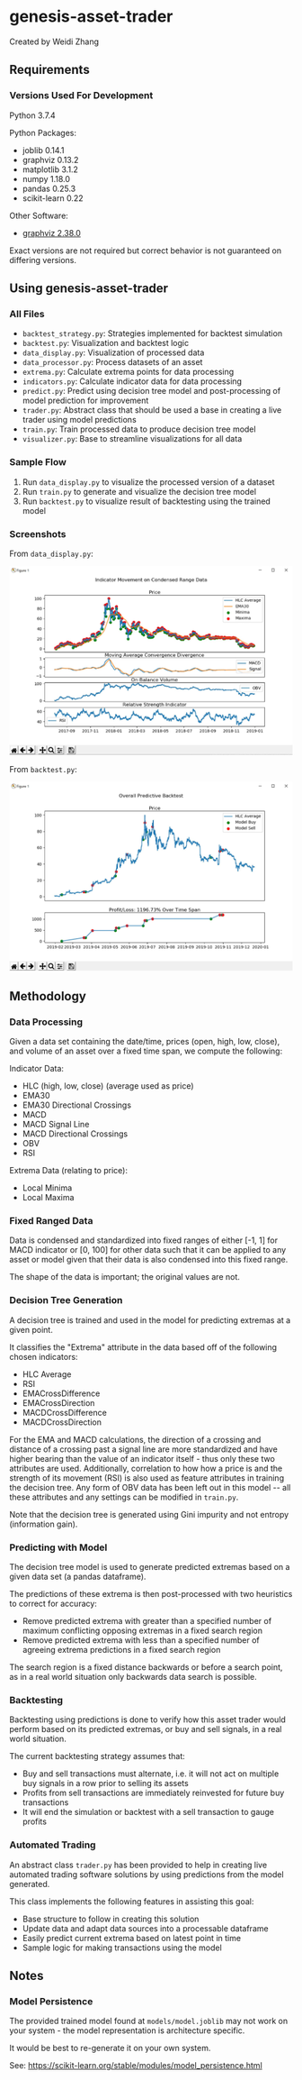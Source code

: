 # genesis-asset-trader

Created by Weidi Zhang

## Requirements

### Versions Used For Development
Python 3.7.4

Python Packages:
- joblib 0.14.1
- graphviz 0.13.2
- matplotlib 3.1.2
- numpy 1.18.0
- pandas 0.25.3
- scikit-learn 0.22

Other Software:
- [graphviz 2.38.0](https://www.graphviz.org/download/)

Exact versions are not required but correct behavior is not guaranteed on differing versions.

## Using genesis-asset-trader

### All Files
- ```backtest_strategy.py```: Strategies implemented for backtest simulation
- ```backtest.py```: Visualization and backtest logic
- ```data_display.py```: Visualization of processed data
- ```data_processor.py```: Process datasets of an asset
- ```extrema.py```: Calculate extrema points for data processing
- ```indicators.py```: Calculate indicator data for data processing
- ```predict.py```: Predict using decision tree model and post-processing of model prediction for improvement
- ```trader.py```: Abstract class that should be used a base in creating a live trader using model predictions
- ```train.py```: Train processed data to produce decision tree model
- ```visualizer.py```: Base to streamline visualizations for all data

### Sample Flow
1. Run ```data_display.py``` to visualize the processed version of a dataset
2. Run ```train.py``` to generate and visualize the decision tree model
3. Run ```backtest.py``` to visualize result of backtesting using the trained model

### Screenshots
From ```data_display.py```:

![Screenshot from data_display.py](readme-screenshots/datadisplay.jpg)

From ```backtest.py```:

![Screenshot from backtest.py](readme-screenshots/backtest.jpg)

## Methodology

### Data Processing
Given a data set containing the date/time, prices (open, high, low, close), and volume of an asset over a fixed time span, we compute the following:

Indicator Data:
- HLC (high, low, close) (average used as price)
- EMA30
- EMA30 Directional Crossings
- MACD
- MACD Signal Line
- MACD Directional Crossings
- OBV
- RSI

Extrema Data (relating to price):
- Local Minima
- Local Maxima

### Fixed Ranged Data
Data is condensed and standardized into fixed ranges of either [-1, 1] for MACD indicator or [0, 100] for other data such that it can be applied to any asset or model given that their data is also condensed into this fixed range.

The shape of the data is important; the original values are not.

### Decision Tree Generation
A decision tree is trained and used in the model for predicting extremas at a given point.

It classifies the "Extrema" attribute in the data based off of the following chosen indicators:
- HLC Average
- RSI
- EMACrossDifference
- EMACrossDirection
- MACDCrossDifference
- MACDCrossDirection

For the EMA and MACD calculations, the direction of a crossing and distance of a crossing past a signal line are more standardized and have higher bearing than the value of an indicator itself - thus only these two attributes are used. Additionally, correlation to how how a price is and the strength of its movement (RSI) is also used as feature attributes in training the decision tree. Any form of OBV data has been left out in this model -- all these attributes and any settings can be modified in ```train.py```.

Note that the decision tree is generated using Gini impurity and not entropy (information gain).

### Predicting with Model
The decision tree model is used to generate predicted extremas based on a given data set (a pandas dataframe).

The predictions of these extrema is then post-processed with two heuristics to correct for accuracy:
- Remove predicted extrema with greater than a specified number of maximum conflicting opposing extremas in a fixed search region
- Remove predicted extrema with less than a specified number of agreeing extrema predictions in a fixed search region

The search region is a fixed distance backwards or before a search point, as in a real world situation only backwards data search is possible.

### Backtesting
Backtesting using predictions is done to verify how this asset trader would perform based on its predicted extremas, or buy and sell signals, in a real world situation.

The current backtesting strategy assumes that:
- Buy and sell transactions must alternate, i.e. it will not act on multiple buy signals in a row prior to selling its assets
- Profits from sell transactions are immediately reinvested for future buy transactions
- It will end the simulation or backtest with a sell transaction to gauge profits

### Automated Trading
An abstract class ```trader.py``` has been provided to help in creating live automated trading software solutions by using predictions from the model generated. 

This class implements the following features in assisting this goal:
- Base structure to follow in creating this solution
- Update data and adapt data sources into a processable dataframe
- Easily predict current extrema based on latest point in time
- Sample logic for making transactions using the model

## Notes

### Model Persistence
The provided trained model found at ```models/model.joblib``` may not work on your system - the model representation is architecture specific.

It would be best to re-generate it on your own system.

See: https://scikit-learn.org/stable/modules/model_persistence.html
